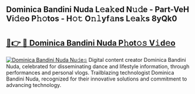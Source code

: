 ## Dominica Bandini Nuda L𝚎a𝚔ed N𝚞𝚍e - Part-VeH Vi𝚍𝚎o P𝚑𝚘tos - H𝚘𝚝 O𝚗𝚕yf𝚊ns L𝚎a𝚔s 8yQk0

# <h2><a href="http://kfbjhl.oniu.top/?m=Dominica+Bandini+Nuda">🔗👉 🔴 Dominica Bandini Nuda P𝚑ot𝚘𝚜 V𝚒d𝚎o</a></h2>

[![Dominica Bandini Nuda Nu𝚍e𝚜](https://i.imgur.com/0qMVB7G.gif)](http://kfbjhl.oniu.top/?m=Dominica+Bandini+Nuda)
Digital content creator Dominica Bandini Nuda, celebrated for disseminating dance and lifestyle information, through performances and personal vlogs. Trailblazing technologist Dominica Bandini Nuda, recognized for their innovative solutions and commitment to advancing technology.  
